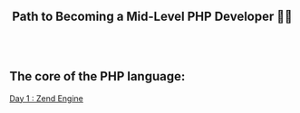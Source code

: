 <center><h2>Path to Becoming a Mid-Level PHP Developer 👨‍💻</h2></center>
<br>
<br>

## The core of the PHP language:
[Day 1 : Zend Engine](./Zend-Engine/README.md)
